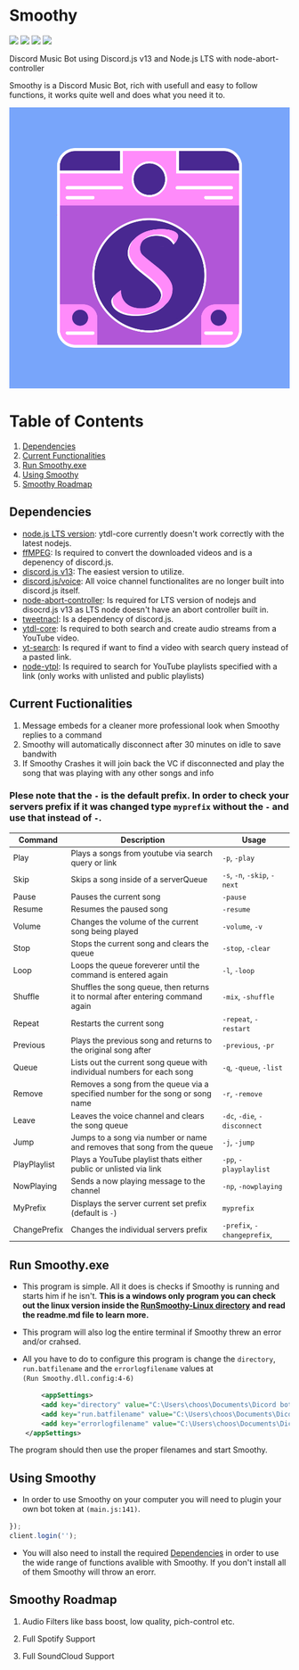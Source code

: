 # Smoothy

![ ](https://img.shields.io/github/repo-size/y0Phoenix/Smoothy)
![ ](https://img.shields.io/github/issues/y0Phoenix/Smoothy)
![ ](https://img.shields.io/github/stars/y0Phoenix/Smoothy)
![ ](https://img.shields.io/github/license/y0Phoenix/Smoothy)

Discord Music Bot using Discord.js v13 and Node.js LTS with node-abort-controller

Smoothy is a Discord Music Bot, rich with usefull and easy to follow functions, it works quite well and does what you need it to.

![alt text](https://github.com/y0Phoenix/Smoothy/blob/development/pictures/Smoothy%20Logo.png?raw=true)


# Table of Contents
1. [Dependencies](#dependencies)
2. [Current Functionalities](#currentfunctionalities)
3. [Run Smoothy.exe](#runsmoothy.exe)
4. [Using Smoothy](#usingsmoothy)
4. [Smoothy Roadmap](#roadmap)

## Dependencies <a name="dependencies"></a>
* [node.js LTS version](https://nodejs.org/dist/v14.18.1/node-v14.18.1-x64.msi): ytdl-core currently doesn't work correctly with the latest nodejs.
* [ffMPEG](https://ffmpeg.org/download.html): Is required to convert the downloaded videos and is a depenency of discord.js.
* [discord.js v13](https://www.npmjs.com/package/discord.js?source=post_page-----7b5fe27cb6fa----------------------): The easiest version to utilize.
* [discord.js/voice](https://www.npmjs.com/package/@discordjs/voice): All voice channel functionalites are no longer built into discord.js itself. 
* [node-abort-controller](https://www.npmjs.com/package/node-abort-controller): Is required for LTS version of nodejs and disocrd.js v13 as LTS node doesn't have an abort controller built in.
* [tweetnacl](https://www.npmjs.com/package/tweetnacl): Is a dependency of discord.js.
* [ytdl-core](https://www.npmjs.com/package/ytdl-core): Is required to both search and create audio streams from a YouTube video.
* [yt-search](https://www.npmjs.com/package/yt-search): Is requred if want to find a video with search query instead of a pasted link.
* [node-ytpl](https://www.npmjs.com/package/ytpl): Is required to search for YouTube playlists specified with a link (only works with unlisted and public playlists)

## Current Fuctionalities <a name="currentfunctionalities"></a>
1. Message embeds for a cleaner more professional look when Smoothy replies to a command
2. Smoothy will automatically disconnect after 30 minutes on idle to save bandwith
3. If Smoothy Crashes it will join back the VC if disconnected and play the song that was playing with any other songs and info
### Plese note that the `-` is the default prefix. In order to check your servers prefix if it was changed type `myprefix` without the `-` and use that instead of `-`.
| Command      | Description 								         | Usage                        |
| ------------ | ------------------------------------------------------------------------------- | ---------------------------- |
| Play         | Plays a songs from youtube via search query or link 			         | `-p`, `-play` 	        |
| Skip         | Skips a song inside of a serverQueue 					         | `-s`, `-n`, `-skip`, `-next` |
| Pause        | Pauses the current song 						         | `-pause` 		        |
| Resume       | Resumes the paused song 						         | `-resume`                     |
| Volume	   | Changes the volume of the current song being played | `-volume`, `-v` |
| Stop         | Stops the current song and clears the queue 				         | `-stop`, `-clear`            |
| Loop         | Loops the queue foreverer until the command is entered again 		         | `-l`, `-loop`                |
| Shuffle      | Shuffles the song queue, then returns it to normal after entering command again | `-mix`, `-shuffle`           |
| Repeat       | Restarts the current song                                                       | `-repeat`, `-restart`        |
| Previous     | Plays the previous song and returns to the original song after                  | `-previous`, `-pr`           |
| Queue        | Lists out the current song queue with individual numbers for each song          | `-q`, `-queue`, `-list`      |
| Remove       | Removes a song from the queue via a specified number for the song or song name              | `-r`, `-remove` 	        |
| Leave        | Leaves the voice channel and clears the song queue 			         | `-dc`, `-die`, `-disconnect` |
| Jump         | Jumps to a song via number or name and removes that song from the queue 	         | `-j`, `-jump` 	        |
| PlayPlaylist | Plays a YouTube playlist thats either public or unlisted via link 	         | `-pp`, `-playplaylist`       |
| NowPlaying   | Sends a now playing message to the channel									| `-np`, `-nowplaying` |
| MyPrefix     | Displays the server current set prefix (default is `-`) 		         | `myprefix`                   |	
| ChangePrefix | Changes the individual servers prefix 					         | `-prefix`, `-changeprefix`,  |

## Run Smoothy.exe <a name="runsmoothy.exe"></a>
* This program is simple. All it does is checks if Smoothy is running and starts him if he isn't. **This is a windows only program you can check out the linux version inside the [RunSmoothy-Linux directory](https://github.com/y0Phoenix/Smoothy/tree/development/RunSmoothy-Linux) and read the readme.md file to learn more.**

* This program will also log the entire terminal if Smoothy threw an error and/or crahsed.

* All you have to do to configure this program is change the `directory`, `run.batfilename` and the `errorlogfilename` values at\
`(Run Smoothy.dll.config:4-6)`
```xml
        <appSettings>
		<add key="directory" value="C:\Users\choos\Documents\Dicord bots\Smoothy 1.4"/>
		<add key="run.batfilename" value="C:\Users\choos\Documents\Dicord bots\Smoothy 1.4\run.bat"/>
		<add key="errorlogfilename" value="C:\Users\choos\Documents\Dicord bots\Smoothy 1.4\error log.txt"/>
	</appSettings>
```

The program should then use the proper filenames and start Smoothy.

## Using Smoothy <a name="usingsmoothy"></a>
* In order to use Smoothy on your computer you will need to plugin your own bot token at `(main.js:141)`.
```js
}); 
client.login(''); 
```
* You will also need to install the required [Dependencies](#dependencies) in order to use the wide range of functions avalible with Smoothy. If you don't install all of them Smoothy will throw an erorr.

## Smoothy Roadmap <a name="roadmap"></a>
1. Audio Filters like bass boost, low quality, pich-control etc.

2. Full Spotify Support

3. Full SoundCloud Support